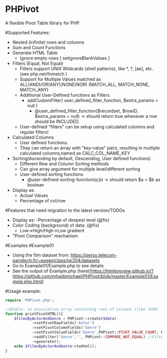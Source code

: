 # PHPivot
A flexible Pivot Table library for PHP.

#Supported Features:
- Nested (infinite) rows and columns
- Sum and Count Functions
- Generate HTML Table
    - Ignore empty rows [ setIgnoreBlankValues ]
- Filters (Equal, Not Equal)
    - Filters support UNIX Wildcards (shell patterns), like \*, ?, [ae], etc. (see php.net/fnmatch )
    - Support for Multiple Values matched as ALL(AND)/OR(ANY)/NONE(NOR) (MATCH_ALL, MATCH_NONE, MATCH_ANY)
    - Additional User-Defined functions as Filters
        - addCustomFilter( user_defined_filter_function, $extra_params = null )
            - @user_defined_filter_function($recordset, $rowID, $extra_params = null) -> should return true whenever a row should be INCLUDED.
    - User-defined "filters" can be setup using calculated columns and regular filters!
- Calculated Columns
    - User defined functions.
    - They can return an array with "key-value" pairs, resulting in multiple calculated columns,named as CALC_COL_NAME_KEY
- Sorting(Ascending by default, Descending, User defined functions)
    - Different Row and Column Sorting methods
    - Can give array argument for multiple level/different sorting
    - User-defined sorting functions
        - @user-defined-sorting-function($a,$b) -> should return $a < $b as boolean
- Display as:
    - Actual Values
    - Percentage of col/row

#Features that need migration to the latest version/TODOs
- Display as: -Percentage of deepest level (@fix)
- Color Coding (background) of data: (@fix)
    - Low->High/High->Low gradient
- "Pivot Comparison" mechanism 

#Examples
#Example01
- Using the film dataset from: https://perso.telecom-paristech.fr/~eagan/class/igr204/datasets
- Go to Example01/Example.php to see details
- See the output of Example.php (here)[https://htmlpreview.github.io/?https://github.com/mhadjimichael/PHPivot/blob/master/Example01/Example.php.html]

#Usage example:
```php
require 'PHPivot.php';

//@table: an associative array containing rows of columns (like JSON)
function printPivotHTML(){
    $filmsByActorAndGenre = PHPivot::create($data)
            ->setPivotRowFields('Actor')
            ->setPivotColumnFields('Genre')
            ->setPivotValueFields('Genre',PHPivot::PIVOT_VALUE_COUNT, PHPivot::DISPLAY_AS_VALUE_AND_PERC_ROW, 'Frequency of Genre in each year')
            ->addFilter('Genre','', PHPivot::COMPARE_NOT_EQUAL) //Filter out blanks/unknown genre
            ->generate();
    echo $filmsByActorAndGenre->toHtml();
}
```
